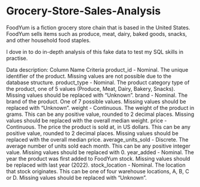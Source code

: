 # Grocery-Store-Sales-Analysis

FoodYum is a fiction grocery store chain that is based in the United States.
FoodYum sells items such as produce, meat, dairy, baked goods, snacks, and other household food staples.


I dove in to do in-depth analysis of this fake data to test my SQL skills in practise.

Data description:
Column Name	Criteria
product_id - Nominal. The unique identifier of the product. Missing values are not possible due to the database structure.
product_type - Nominal. The product category type of the product, one of 5 values (Produce, Meat, Dairy, Bakery, Snacks). Missing values should be replaced with “Unknown”.
brand	- Nominal. The brand of the product. One of 7 possible values. Missing values should be replaced with “Unknown”.
weight - Continuous. The weight of the product in grams. This can be any positive value, rounded to 2 decimal places. Missing values should be replaced with the overall median weight.
price - Continuous. The price the product is sold at, in US dollars. This can be any positive value, rounded to 2 decimal places. Missing values should be replaced with the overall median price.
average_units_sold - Discrete. The average number of units sold each month. This can be any positive integer value. Missing values should be replaced with 0.
year_added - Nominal. The year the product was first added to FoodYum stock. Missing values should be replaced with last year (2022).
stock_location - Nominal. The location that stock originates. This can be one of four warehouse locations, A, B, C or D. Missing values should be replaced with “Unknown”.
